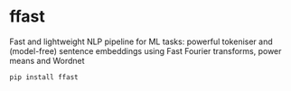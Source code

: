 # ffast
Fast and lightweight NLP pipeline for ML tasks: powerful tokeniser and (model-free) sentence embeddings using Fast Fourier transforms, power means and Wordnet

`pip install ffast`
